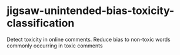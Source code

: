 # jigsaw-unintended-bias-toxicity-classification
Detect toxicity in online comments. Reduce bias to non-toxic words commonly occurring in toxic comments 
